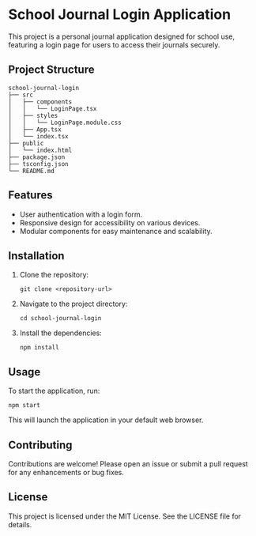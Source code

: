 # School Journal Login Application

This project is a personal journal application designed for school use, featuring a login page for users to access their journals securely.

## Project Structure

```
school-journal-login
├── src
│   ├── components
│   │   └── LoginPage.tsx
│   ├── styles
│   │   └── LoginPage.module.css
│   ├── App.tsx
│   └── index.tsx
├── public
│   └── index.html
├── package.json
├── tsconfig.json
└── README.md
```

## Features

- User authentication with a login form.
- Responsive design for accessibility on various devices.
- Modular components for easy maintenance and scalability.

## Installation

1. Clone the repository:
   ```
   git clone <repository-url>
   ```
2. Navigate to the project directory:
   ```
   cd school-journal-login
   ```
3. Install the dependencies:
   ```
   npm install
   ```

## Usage

To start the application, run:
```
npm start
```
This will launch the application in your default web browser.

## Contributing

Contributions are welcome! Please open an issue or submit a pull request for any enhancements or bug fixes.

## License

This project is licensed under the MIT License. See the LICENSE file for details.